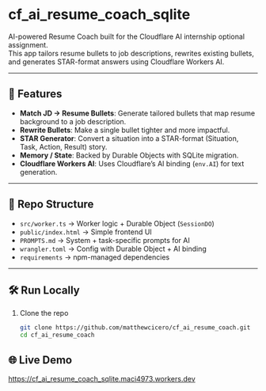# cf_ai_resume_coach_sqlite

AI-powered Resume Coach built for the Cloudflare AI internship optional assignment.  
This app tailors resume bullets to job descriptions, rewrites existing bullets, and generates STAR-format answers using Cloudflare Workers AI.

---

## 🚀 Features
- **Match JD → Resume Bullets**: Generate tailored bullets that map resume background to a job description.  
- **Rewrite Bullets**: Make a single bullet tighter and more impactful.  
- **STAR Generator**: Convert a situation into a STAR-format (Situation, Task, Action, Result) story.  
- **Memory / State**: Backed by Durable Objects with SQLite migration.  
- **Cloudflare Workers AI**: Uses Cloudflare’s AI binding (`env.AI`) for text generation.  

---

## 📂 Repo Structure
- `src/worker.ts` → Worker logic + Durable Object (`SessionDO`)  
- `public/index.html` → Simple frontend UI  
- `PROMPTS.md` → System + task-specific prompts for AI  
- `wrangler.toml` → Config with Durable Object + AI binding  
- `requirements` → npm-managed dependencies  

---

## 🛠️ Run Locally
1. Clone the repo  
   ```bash
   git clone https://github.com/matthewcicero/cf_ai_resume_coach.git
   cd cf_ai_resume_coach
## 🌐 Live Demo
https://cf_ai_resume_coach_sqlite.maci4973.workers.dev
